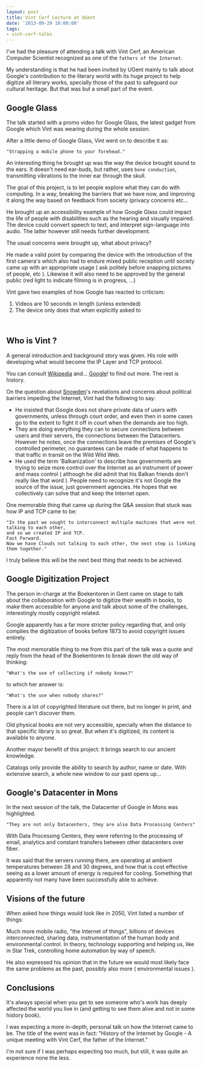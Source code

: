 ```yaml
---
layout: post
title: Vint Cerf Lecture at UGent
date: '2013-09-29 10:00:00'
tags:
- vint-cerf-talks
---
```


I've had the pleasure of attending a talk with Vint Cerf, an American Computer Scientist recognized as one of the `fathers of the Internet`.

My understanding is that he had been invited by UGent mainly to talk about Google's contribution to the literary world with its huge project to help digitize all literary works, specially those of the past to safeguard our cultural heritage. But that was but a small part of the event.


Google Glass
---

The talk started with a promo video for Google Glass, the latest gadget from Google which Vint was wearing during the whole session.

After a little demo of Google Glass, Vint went on to describe it as:

	"Strapping a mobile phone to your forehead."


An interesting thing he brought up was the way the device brought sound to the ears. It doesn't need ear-buds, but rather, uses `bone conduction`, transmitting vibrations to the inner ear through the skull.

The goal of this project, is to let people explore what they can do with computing. In a way, breaking the barriers that we have now, and improving it along the way based on feedback from society (privacy concerns etc...

He brought up an accessibility example of how Google Glass could impact the life of people with disabilities such as the hearing and visually impaired. The device could convert speech to text, and interpret sign-language into audio. The latter however still needs further development.

The usual concerns were brought up, what about privacy?

He made a valid point by comparing the device with the introduction of the first camera's which also had to endure mixed public reception until society came up with an appropriate usage ( ask politely before snapping pictures of people, etc ).
Likewise it will also need to be approved by the general public (red light to indicate filming is in progress, ...)

Vint gave two examples of how Google has reacted to criticism:

1. Videos are 10 seconds in length (unless extended)
2. The device only does that when explicitly asked to
<p>&nbsp;</p>

Who is Vint ?
---

A general introduction and background story was given.
His role with developing what would become the IP Layer and TCP protocol.

You can consult [Wikipedia](http://en.wikipedia.org/wiki/Vint_Cerf) and... [Google](https://www.google.be/search?q=vint+cerf)! to find out more. 
The rest is history.

On the question about [Snowden](http://en.wikipedia.org/wiki/Edward_Snowden)'s revelations and concerns about political barriers impeding the Internet, Vint had the following to say:

- He insisted that Google does not share private data of users with governments, unless through court order, and even then in some cases go to the extent to fight it off in court when the demands are too high.
- They are doing everything they can to secure connections between users and their servers, the connections between the Datacenters. However he notes, once the connections leave the premises of Google's controlled perimeter, no guarantees can be made of what happens to that traffic in transit on the Wild Wild Web.
- He used the term 'Balkanization' to describe how governments are trying to seize more control over the Internet as an instrument of power and mass control ( although he did admit that his Balkan friends don't really like that word ). People need to recognize it's not Google the source of the issue, just government agencies. He hopes that we collectively can solve that and keep the Internet open. 

One memorable thing that came up during the Q&A session that stuck was how IP and TCP came to be:

	"In the past we sought to interconnect multiple machines that were not talking to each other, 
	and so we created IP and TCP.
	Fast Forward.
	Now we have Clouds not talking to each other, the next step is linking them together."


I truly believe this will be the next best thing that needs to be achieved.


Google Digitization Project
---

The person in-charge at the Boekentoren in Gent came on stage to talk about the collaboration with Google to digitize their wealth in books, to make them accessible for anyone and talk about some of the challenges, interestingly mostly copyright related.

Google apparently has a far more stricter policy regarding that, and only complies the digitization of books before 1873 to avoid copyright issues entirely.

The most memorable thing to me from this part of the talk was a quote and reply from the head of the Boekentoren to break down the old way of thinking:

	"What's the use of collecting if nobody knows?"

to which her answer is:

	"What's the use when nobody shares?"

There is a lot of copyrighted literature out there, but no longer in print, and people can't discover them.

Old physical books are not very accessible, specially when the distance to that specific library is so great. But when it's digitized, its content is available to anyone.

Another mayor benefit of this project: it brings search to our ancient knowledge.

Catalogs only provide the ability to search by author, name or date. With extensive search, a whole new window to our past opens up...


Google's Datacenter in Mons
---

In the next session of the talk, the Datacenter of Google in Mons was highlighted.

	"They are not only Datacenters, they are also Data Processing Centers"

With Data Processing Centers, they were referring to the processing of email, analytics and constant transfers between other datacenters over fiber.

It was said that the servers running there, are operating at ambient temperatures between 28 and 30 degrees, and how that is cost effective seeing as a lower amount of energy is required for cooling. Something that apparently not many have been successfully able to achieve.


Visions of the future
---

When asked how things would look like in 2050, Vint listed a number of things:

Much more mobile radio, "the Internet of things", billions of devices interconnected, sharing data, instrumentation of the human body and environmental control.
In theory, technology supporting and helping us, like in Star Trek, controlling home automation by way of speech.

He also expressed his opinion that in the future we would most likely face the same problems as the past, possibly also more ( environmental issues ).


Conclusions
---

It's always special when you get to see someone who's work has deeply affected the world you live in (and getting to see them alive and not in some history book).

I was expecting a more in-depth, personal talk on how the Internet came to be. The title of the event was in fact: "History of the Internet by Google - A unique meeting with Vint Cerf, the father of the Internet."

I'm not sure if I was perhaps expecting too much, but still, it was quite an experience none the less.
